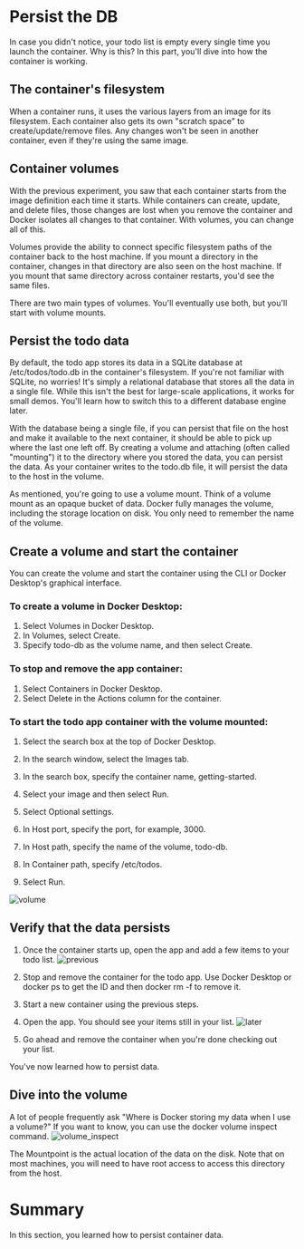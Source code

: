 # Persist the DB
  In case you didn't notice, your todo list is empty every single time you launch the container. Why is this? In this part, you'll dive into how the container is working.

## The container's filesystem 
  When a container runs, it uses the various layers from an image for its filesystem. Each container also gets its own "scratch space" to create/update/remove files. Any changes won't be seen in another container, even if they're using the same image.

## Container volumes 
With the previous experiment, you saw that each container starts from the image definition each time it starts. While containers can create, update, and delete files, those changes are lost when you remove the container and Docker isolates all changes to that container. With volumes, you can change all of this.

Volumes provide the ability to connect specific filesystem paths of the container back to the host machine. If you mount a directory in the container, changes in that directory are also seen on the host machine. If you mount that same directory across container restarts, you'd see the same files.

There are two main types of volumes. You'll eventually use both, but you'll start with volume mounts.

## Persist the todo data 
By default, the todo app stores its data in a SQLite database at /etc/todos/todo.db in the container's filesystem. If you're not familiar with SQLite, no worries! It's simply a relational database that stores all the data in a single file. While this isn't the best for large-scale applications, it works for small demos. You'll learn how to switch this to a different database engine later.

With the database being a single file, if you can persist that file on the host and make it available to the next container, it should be able to pick up where the last one left off. By creating a volume and attaching (often called "mounting") it to the directory where you stored the data, you can persist the data. As your container writes to the todo.db file, it will persist the data to the host in the volume.

As mentioned, you're going to use a volume mount. Think of a volume mount as an opaque bucket of data. Docker fully manages the volume, including the storage location on disk. You only need to remember the name of the volume.

## Create a volume and start the container 
You can create the volume and start the container using the CLI or Docker Desktop's graphical interface.

  ### To create a volume in Docker Desktop:
1. Select Volumes in Docker Desktop.
2. In Volumes, select Create.
3. Specify todo-db as the volume name, and then select Create.
   
### To stop and remove the app container:
1. Select Containers in Docker Desktop.
2. Select Delete in the Actions column for the container.
### To start the todo app container with the volume mounted:

1. Select the search box at the top of Docker Desktop.

2. In the search window, select the Images tab.

3. In the search box, specify the container name, getting-started.

4. Select your image and then select Run.

5. Select Optional settings.

6. In Host port, specify the port, for example, 3000.

7. In Host path, specify the name of the volume, todo-db.

8. In Container path, specify /etc/todos.

9. Select Run.

![volume](https://github.com/023-Asish/DevOps/assets/77069694/5857f706-9cc5-4588-b8fa-04751885d091)

## Verify that the data persists 
1. Once the container starts up, open the app and add a few items to your todo list.
   ![previous](https://github.com/023-Asish/DevOps/assets/77069694/b4450b8c-233e-4907-bb30-3dd19cd58704)
2. Stop and remove the container for the todo app. Use Docker Desktop or docker ps to get the ID and then docker rm -f <id> to remove it.

3. Start a new container using the previous steps.

4. Open the app. You should see your items still in your list.
   ![later](https://github.com/023-Asish/DevOps/assets/77069694/c63bd435-77c1-4cc2-8810-be79913bd6b3)

5. Go ahead and remove the container when you're done checking out your list.

You've now learned how to persist data.

## Dive into the volume 
A lot of people frequently ask "Where is Docker storing my data when I use a volume?" If you want to know, you can use the docker volume inspect command.
    ![volume_inspect](https://github.com/023-Asish/DevOps/assets/77069694/9230f9fe-c46a-4cb3-8560-bc8633cdb9b0)

The Mountpoint is the actual location of the data on the disk. Note that on most machines, you will need to have root access to access this directory from the host.

# Summary
In this section, you learned how to persist container data.
